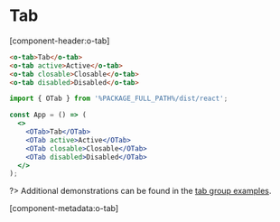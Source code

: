 # Tab

[component-header:o-tab]

```html preview
<o-tab>Tab</o-tab>
<o-tab active>Active</o-tab>
<o-tab closable>Closable</o-tab>
<o-tab disabled>Disabled</o-tab>
```

```jsx react
import { OTab } from '%PACKAGE_FULL_PATH%/dist/react';

const App = () => (
  <>
    <OTab>Tab</OTab>
    <OTab active>Active</OTab>
    <OTab closable>Closable</OTab>
    <OTab disabled>Disabled</OTab>
  </>
);
```

?> Additional demonstrations can be found in the [tab group examples](/components/tab-group).

[component-metadata:o-tab]
